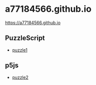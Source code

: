 # a77184566.github.io

<https://a77184566.github.io>

## PuzzleScript

<!-- [puzzle0](puzzle0/puzzle0.html) -->
* [puzzle1](puzzle1/puzzle1.html)

## p5js

* [puzzle2](puzzle2)
